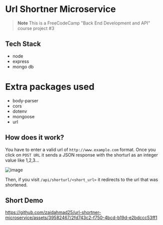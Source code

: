 # Url Shortner Microservice

> **Note** This is a FreeCodeCamp "Back End Development and API" course project #3 

## Tech Stack

- node
- express
- mongo db

# Extra packages used

- body-parser
- cors
- dotenv
- mongoose
- url

## How does it work?

You have to enter a valid url of `http://www.example.com` format. Once you click on `POST URL` it sends a JSON response with the shorturl as an integer value like 1,2,3...

![image](https://github.com/zaidahmad25/url-shortner-microservice/assets/39582467/3cac4f2f-0cbf-4795-8c57-43398213da3d)

Then, if you visit `/api/shorturl/<short_url>` it redirects to the url that was shortened. 

## Short Demo

https://github.com/zaidahmad25/url-shortner-microservice/assets/39582467/2fd743c2-f750-4bcd-b19d-e2bdccc53ff1




